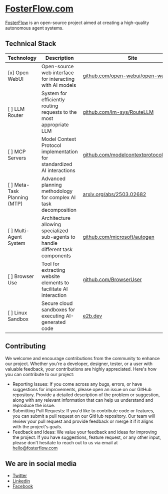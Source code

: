 # [FosterFlow.com](https://fosterflow.com)

[FosterFlow](https://fosterflow.com) is an open-source project aimed at creating a high-quality autonomous agent systems. 

## Technical Stack

| Technology                         | Description                                                        | Site                             |
|------------------------------------|--------------------------------------------------------------------|----------------------------------|
| [x] Open WebUI                     | Open-source web interface for interacting with AI models           | [github.com/open-webui/open-webui](https://github.com/open-webui/open-webui) |
| [ ] LLM Router                     | System for efficiently routing requests to the most appropriate LLM | [github.com/lm-sys/RouteLLM](https://github.com/lm-sys/RouteLLM) |
| [ ] MCP Servers                    | Model Context Protocol implementation for standardized AI interactions | [github.com/modelcontextprotocol/servers](https://github.com/modelcontextprotocol/servers) |
| [ ] Meta-Task Planning (MTP)       | Advanced planning methodology for complex AI task decomposition     | [arxiv.org/abs/2503.02682](https://arxiv.org/abs/2503.02682) |
| [ ] Multi-Agent System             | Architecture allowing specialized sub-agents to handle different task components | [github.com/microsoft/autogen](https://github.com/microsoft/autogen) |
| [ ] Browser Use                    | Tool for extracting website elements to facilitate AI interaction | [github.com/BrowserUser](https://github.com/BrowserUser) |
| [ ] Linux Sandbox                  | Secure cloud sandboxes for executing AI-generated code           | [e2b.dev](https://e2b.dev) |


## Contributing

We welcome and encourage contributions from the community to enhance our project. Whether you're a developer, designer,
tester, or a user with valuable feedback, your contributions are highly appreciated. Here's how you can contribute to
our project:

* Reporting Issues: If you come across any bugs, errors, or have suggestions for improvements, please open an issue on
  our GitHub repository. Provide a detailed description of the problem or suggestion, along with any relevant
  information that can help us understand and reproduce the issue.
* Submitting Pull Requests: If you'd like to contribute code or features, you can submit a pull request on our GitHub
  repository. Our team will review your pull request and provide feedback or merge it if it aligns with the project's
  goals.
* Feedback and Ideas: We value your feedback and ideas for improving the project. If you have suggestions, feature
  request, or any other input, please don't hesitate to reach out to us via email at hello@fosterflow.com

## We are in social media

* [Twitter](https://twitter.com/fosterflow_com)
* [Linkedin](https://www.linkedin.com/company/fosterflow/)
* [Facebook](https://www.facebook.com/fosterflowcom)
